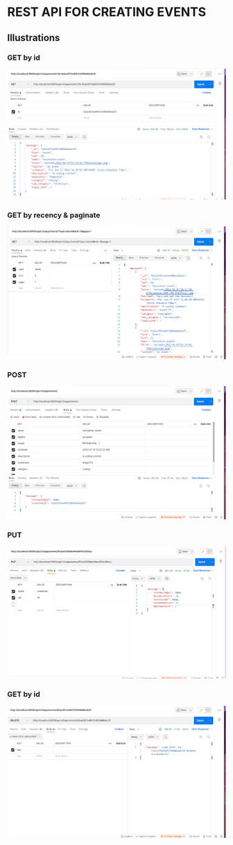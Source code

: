 # REST API FOR CREATING EVENTS

## Illustrations

### GET by id

<img src="img/GETbyid.png">


### GET by recency & paginate

<img src="img/GET.png">


### POST

<img src="img/POST.png">


### PUT

<img src="img/PUT.png">


### GET by id

<img src="img/DELETE.png">

